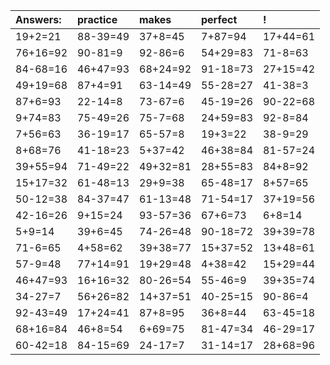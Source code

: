 | Answers: | practice | makes | perfect | ! |
| :--- | :--- | :--- | :--- | :--- |
| 19+2=21 | 88-39=49 | 37+8=45 | 7+87=94 | 17+44=61 | 
| 76+16=92 | 90-81=9 | 92-86=6 | 54+29=83 | 71-8=63 | 
| 84-68=16 | 46+47=93 | 68+24=92 | 91-18=73 | 27+15=42 | 
| 49+19=68 | 87+4=91 | 63-14=49 | 55-28=27 | 41-38=3 | 
| 87+6=93 | 22-14=8 | 73-67=6 | 45-19=26 | 90-22=68 | 
| 9+74=83 | 75-49=26 | 75-7=68 | 24+59=83 | 92-8=84 | 
| 7+56=63 | 36-19=17 | 65-57=8 | 19+3=22 | 38-9=29 | 
| 8+68=76 | 41-18=23 | 5+37=42 | 46+38=84 | 81-57=24 | 
| 39+55=94 | 71-49=22 | 49+32=81 | 28+55=83 | 84+8=92 | 
| 15+17=32 | 61-48=13 | 29+9=38 | 65-48=17 | 8+57=65 | 
| 50-12=38 | 84-37=47 | 61-13=48 | 71-54=17 | 37+19=56 | 
| 42-16=26 | 9+15=24 | 93-57=36 | 67+6=73 | 6+8=14 | 
| 5+9=14 | 39+6=45 | 74-26=48 | 90-18=72 | 39+39=78 | 
| 71-6=65 | 4+58=62 | 39+38=77 | 15+37=52 | 13+48=61 | 
| 57-9=48 | 77+14=91 | 19+29=48 | 4+38=42 | 15+29=44 | 
| 46+47=93 | 16+16=32 | 80-26=54 | 55-46=9 | 39+35=74 | 
| 34-27=7 | 56+26=82 | 14+37=51 | 40-25=15 | 90-86=4 | 
| 92-43=49 | 17+24=41 | 87+8=95 | 36+8=44 | 63-45=18 | 
| 68+16=84 | 46+8=54 | 6+69=75 | 81-47=34 | 46-29=17 | 
| 60-42=18 | 84-15=69 | 24-17=7 | 31-14=17 | 28+68=96 | 
